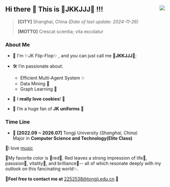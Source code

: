 ## Hi there 👋 This is 🎀JKKJJJ🎀 !!! <img align="right" src="https://komarev.com/ghpvc/?username=RayCorleone" />

> **[CITY]** Shanghai, China *(Date of last update: 2024-11-26)*
>
> **[MOTTO]** Crescat scientia; vita excolatur



### **About Me**

- 🍓 I'm ✨JK Flip-Flop✨ , and you can just call me 🎀**JKKJJJ**🎀;
- 🛠 I’m passionate about:  
  - Efficient Multi-Agent System ✨
  - Data Mining 🚀
  - Graph Learning 🌈

- 🍕 I **really love cookies**! 🍪
- 🌈 I’m a huge fan of **JK uniforms** 🍭


### **Time Line**

- 🏫 **[2022.09 ~ 2026.07]** Tongji University _(Shanghai, China)_  
Major in **Computer Science and Technology(Elite Class)**





🧠I love [music](https://www.youtube.com/watch?v=HYsz1hP0BFo&list=RDMMHYsz1hP0BFo&index=1)

👑My favorite color is 🎀red🎀. Red leaves a strong impression of life🌟, passsion🚀, vitality🍭, and brilliance🌈-- all of which resonate deeply with my outlook on this fancinating world✨.

🥕**Feel free to contact me at** 2252538@tongji.edu.cn.🎈
